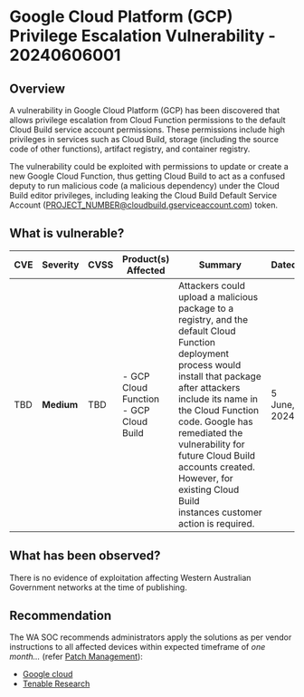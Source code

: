# Google Cloud Platform (GCP) Privilege Escalation Vulnerability - 20240606001

## Overview

A vulnerability in Google Cloud Platform (GCP) has been discovered that allows privilege escalation from Cloud Function permissions to the default Cloud Build service account permissions. These permissions include high privileges in services such as Cloud Build, storage (including the source code of other functions), artifact registry, and container registry.

The vulnerability could be exploited with permissions to update or create a new Google Cloud Function, thus getting Cloud Build to act as a confused deputy to run malicious code (a malicious dependency) under the Cloud Build editor privileges, including leaking the Cloud Build Default Service Account (PROJECT_NUMBER@cloudbuild.gserviceaccount.com) token.

## What is vulnerable?

| CVE | Severity   | CVSS | Product(s) Affected                          | Summary                                                                                                                                                                                                                                                                                                                                                       | Dated        |
| --- | ---------- | ---- | -------------------------------------------- | ------------------------------------------------------------------------------------------------------------------------------------------------------------------------------------------------------------------------------------------------------------------------------------------------------------------------------------------------------------- | ------------ |
| TBD | **Medium** | TBD  | - GCP Cloud Function <br/> - GCP Cloud Build | Attackers could upload a malicious package to a registry, and the default Cloud Function deployment process would install that package after attackers include its name in the Cloud Function code. Google has remediated the vulnerability for future Cloud Build accounts created. However, for existing Cloud Build instances customer action is required. | 5 June, 2024 |

## What has been observed?

There is no evidence of exploitation affecting Western Australian Government networks at the time of publishing.

## Recommendation

The WA SOC recommends administrators apply the solutions as per vendor instructions to all affected devices within expected timeframe of *one month...* (refer [Patch Management](../guidelines/patch-management.md)):

- [Google cloud](https://cloud.google.com/functions/docs/securing/build-custom-sa)
- [Tenable Research](https://www.tenable.com/node/209235)
